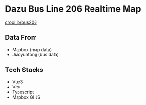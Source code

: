 # Dazu Bus Line 206 Realtime Map

[crooi.io/bus206](https://crooi.io/bus206/)

## Data From

* Mapbox (map data)
* Jiaoyuntong (bus data)

## Tech Stacks

* Vue3
* Vite
* Typescript
* Mapbox Gl JS